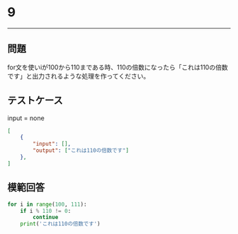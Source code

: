 # 9

---
## 問題

for文を使いiが100から110まである時、110の倍数になったら「これは110の倍数です」と出力されるような処理を作ってください。

## テストケース
input = none
```json
[
	{
		"input": [],
		"output": ["これは110の倍数です"]
  	},
]
```

## 模範回答
```python
for i in range(100, 111):
    if i % 110 != 0:
        continue
    print('これは110の倍数です')
```